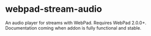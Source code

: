 # webpad-stream-audio
An audio player for streams with WebPad. Requires WebPad 2.0.0+. Documentation coming when addon is fully functional and stable.
